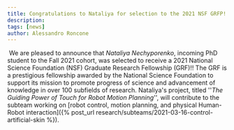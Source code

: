```yaml
---
title: Congratulations to Nataliya for selection to the 2021 NSF GRFP!!
description:
tags: [news]
author: Alessandro Roncone
---
```

​
We are pleased to announce that *Nataliya Nechyporenko*, incoming PhD student to the Fall 2021 cohort, was selected to receive a 2021 National Science Foundation (NSF) Graduate Research Fellowship (GRF)!!
The GRF is a prestigious fellowship awarded by the National Science Foundation to support its mission to promote progress of science and advancement of knowledge in over 100 subfields of research.
Nataliya's project, titled ''*The Guiding Power of Touch for Robot Motion Planning*'', will contribute to the subteam working on [robot control, motion planning, and physical Human-Robot interaction]({% post_url research/subteams/2021-03-16-control-artificial-skin %}).
